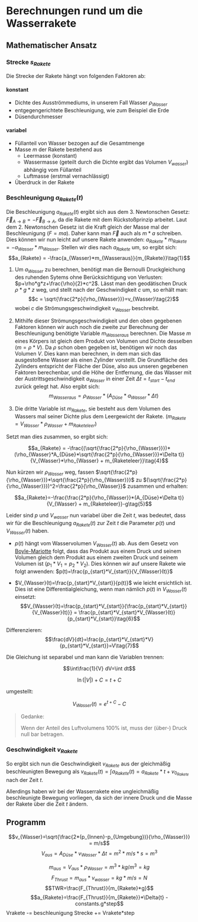 # Berechnungen rund um die Wasserrakete

## Mathematischer Ansatz

### Strecke $s_{Rakete}$

Die Strecke der Rakete hängt von folgenden Faktoren ab:

#### konstant

* Dichte des Ausströmmediums, in unserem Fall Wasser $\rho_{Wasser}$
* entgegengerichtete Beschleunigung, wie zum Beispiel die Erde
* Düsendurchmesser

#### variabel

* Füllanteil von Wasser bezogen auf die Gesamtmenge
* Masse $m$ der Rakete bestehend aus
  * Leermasse  (konstant)
  * Wassermasse (geteilt durch die Dichte ergibt das Volumen $V_{wasser}$) abhängig vom Füllanteil
  * Luftmasse (erstmal vernachlässigt)
* Überdruck in der Rakete
<!-- TODO Luftwiderstand gehört auch mit dazu -->

### Beschleunigung $a_{Rakete}(t)$

Die Beschleunigung $a_{Rakete}(t)$ ergibt sich aus dem 3. Newtonschen Gesetz: $\vec{F}_{A\rightarrow{B}} = -\vec{F}_{B\rightarrow{A}}$, da die Rakete mit dem Rückstoßprinzip arbeitet.
Laut dem 2. Newtonschen Gesetz ist die Kraft gleich der Masse mal der Beschleunigung ($F = ma$). Daher kann man $\vec{F}$ auch als $m*a$ schreiben. Dies können wir nun leicht auf unsere Rakete anwenden: $a_{Rakete}*m_{Rakete} = -a_{Wasser}*m_{Wasser}$. Stellen wir dies nach $a_{Rakete}$ um, so ergibt sich: $$a_{Rakete} = -\frac{a_{Wasser}*m_{Wasseraus}}{m_{Rakete}}\tag{1}$$

1. Um $a_{Wasser}$ zu berechnen, benötigt man die Bernoulli Druckgleichung des ruhenden Sytems ohne Berücksichtigung von Verlusten: $p+\rho*g*z+\frac{\rho}{2}*c^2$. Lässt man den geodätischen Druck $\rho*g*z$ weg, und stellt nach der Geschwindigkeit $c$ um, so erhält man: $$c = \sqrt{\frac{2*p}{\rho_{Wasser}}}=v_{Wasser}\tag{2}$$ wobei $c$ die Strömungsgeschwindigkeit $v_{Wasser}$ beschreibt.

2. Mithilfe dieser Strömungsgeschwindigkeit und den oben gegebenen Faktoren können wir auch noch die zweite zur Berechnung der Beschleunigung benötigte Variable $m_{Wasseraus}$ berechnen. Die Masse $m$ eines Körpers ist gleich dem Produkt von Volumen und Dichte desselben ($m =  \rho * V$). Da $\rho$ schon oben gegeben ist, benötigen wir noch das Volumen $V$. Dies kann man berechnen, in dem man sich das ausgestoßene Wasser als einen Zylinder vorstellt. Die Grundfläche des Zylinders entspricht der Fläche der Düse, also aus unseren gegebenen Faktoren berechenbar, und die Höhe der Entfernung, die das Wasser mit der Austrittsgeschwindigkeit $a_{Wasser}$ in einer Zeit $\Delta t=t_{start}-t_{end}$ zurück gelegt hat. Also ergibt sich:
$$m_{Wasseraus}=\rho_{Wasser}*(A_{Düse}*a_{Wasser}*\Delta t)\tag{3}$$

3. Die dritte Variable ist $m_{Rakete}$, sie besteht aus dem Volumen des Wassers mal seiner Dichte plus dem Leergewicht der Rakete. ($m_{Rakete} = V_{Wasser} * \rho_{Wasser} + m_{Raketeleer}$)

Setzt man dies zusammen, so ergibt sich:

$$a_{Rakete} = -\frac{(\sqrt{\frac{2*p}{\rho_{Wasser}}})*(\rho_{Wasser}*A_{Düse}*\sqrt{\frac{2*p}{\rho_{Wasser}}}*\Delta t)}{V_{Wasser}*\rho_{Wasser} + m_{Raketeleer}}\tag{4}$$

Nun kürzen wir $\rho_{Wasser}$ weg, fassen $\sqrt{\frac{2*p}{\rho_{Wasser}}}*\sqrt{\frac{2*p}{\rho_{Wasser}}}$ zu $(\sqrt{\frac{2*p}{\rho_{Wasser}}})^2=\frac{2*p}{\rho_{Wasser}}$ zusammen und erhalten:

$$a_{Rakete}=-\frac{\frac{2*p}{\rho_{Wasser}}*(A_{Düse}*\Delta t)}{V_{Wasser} + m_{Raketeleer}}-g\tag{5}$$

Leider sind $p$ und $V_{wasser}$ nun variabel über die Zeit $t$, was bedeutet, dass wir für die Beschleunigung $a_{Rakete}(t)$ zur Zeit $t$ die Parameter $p(t)$ und $V_{Wasser}(t)$ haben.

* $p(t)$ hängt vom  Wasservolumen $V_{Wasser}(t)$ ab. Aus dem Gesetz von [Boyle-Mariotte](https://de.wikipedia.org/wiki/Thermische_Zustandsgleichung_idealer_Gase#Gesetz_von_Boyle-Mariotte) folgt, dass das Produkt aus einem Druck und seinem Volumen gleich dem Produkt aus einem zweiten Druck und seinem Volumen ist ($p_1*V_1=p_2*V_2$). Dies können wir auf unsere Rakete wie folgt anwenden: $p(t)=\frac{p_{start}*V_{start}}{V_{Wasser}(t)}$

* $V_{Wasser}(t)=\frac{p_{start}*V_{start}}{p(t)}$ wie leicht ersichtlich ist. Dies ist eine Differentialgleichung, wenn man nämlich $p(t)$ in $V_{Wasser}(t)$ einsetzt: $$V_{Wasser}(t)=\frac{p_{start}*V_{start}}{\frac{p_{start}*V_{start}}{V_{Wasser}(t)}} = \frac{p_{start}*V_{start}*V_{Wasser}(t)}{p_{start}*V_{start}}\tag{6}$$

Differenzieren: $$\frac{dV}{dt}=\frac{p_{start}*V_{start}*V}{p_{start}*V_{start}}=V\tag{7}$$

Die Gleichung ist separabel und man kann die Variablen trennen:

$$\int\frac{1}{V} dV=\int dt$$

$$\ln(|V|)+C=t+C$$

umgestellt:

$$V_{Wasser}(t)=e^{t+C}-C\tag{8}$$

>Gedanke:
>
>Wenn der Anteil des Luftvolumens 100% ist, muss der (über-) Druck null bar betragen.

### Geschwindigkeit $v_{Rakete}$

So ergibt sich nun die Geschwindigkeit $v_{Rakete}$ aus der gleichmäßig beschleunigten Bewegung als $v_{Rakete}(t) =\int a_{Rakete}(t) = a_{Rakete}*t + v_{0_{Rakete}}$ nach der Zeit $t$.

Allerdings haben wir bei der Wasserrakete eine ungleichmäßig beschleunigte Bewegung vorliegen, da sich der innere Druck und die Masse der Rakete über die Zeit $t$ ändern.

## Programm

$$v_{Wasser}=\sqrt{\frac{2*(p_{Innen}-p_{Umgebung})}{\rho_{Wasser}}} = m/s$$
$$V_{aus}=A_{Düse}*v_{Wasser}*\Delta{t}=m^2*m/s*s=m^3$$

$$m_{aus}=V_{aus}*\rho_{Wasser}=m^3*kg/m^3=kg$$
$$F_{Thrust}=m_{aus}*v_{wasser}=kg*m/s = N$$
$$TWR=\frac{F_{Thrust}}{m_{Rakete}*g}$$
$$a_{Rakete}=\frac{F_{Thrust}}{m_{Rakete}}*\Delta{t} - constants.g*step$$
   Vrakete       -= beschleunigung
    Strecke       += Vrakete*step
